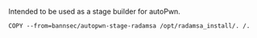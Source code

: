 Intended to be used as a stage builder for autoPwn.

```
COPY --from=bannsec/autopwn-stage-radamsa /opt/radamsa_install/. /.
```
